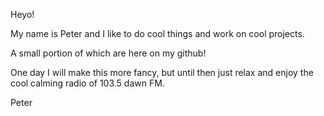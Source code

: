 Heyo! 

My name is Peter and I like to do cool things and work on cool projects.

A small portion of which are here on my github!

One day I will make this more fancy, but until then just relax and enjoy the cool calming radio of 103.5 dawn FM.

Peter
